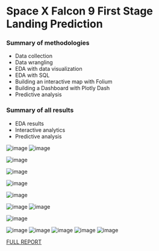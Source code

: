 # Space X Falcon 9 First Stage Landing Prediction

### Summary of methodologies

- Data collection
- Data wrangling
- EDA with data visualization
- EDA with SQL
- Building an interactive map with Folium
- Building a Dashboard with Plotly Dash
- Predictive analysis

### Summary of all results
- EDA results
- Interactive analytics
- Predictive analysis

![image](https://user-images.githubusercontent.com/91353356/173728146-77251647-2d49-4f9f-98a9-84ce1c5e1874.png)
![image](https://user-images.githubusercontent.com/91353356/173728669-e4d0fa79-47f9-48fd-bf45-2af101ecf3ef.png)

![image](https://user-images.githubusercontent.com/91353356/173730189-31e1afce-eb05-4b0b-8676-d3b8efbe2b9b.png)

![image](https://user-images.githubusercontent.com/91353356/173728957-18ab5694-2d3c-4ba5-98db-6e232822f133.png)

![image](https://user-images.githubusercontent.com/91353356/173728178-28b35719-80d9-4a01-aac3-ade4f908f705.png)

![image](https://user-images.githubusercontent.com/91353356/173730339-6be93be9-a53d-422c-b970-c322fc0a606b.png)

![image](https://user-images.githubusercontent.com/91353356/173728204-2b538750-9379-4115-b1b6-d3d861bd4173.png)
![image](https://user-images.githubusercontent.com/91353356/173729408-45ca5f2d-ae67-4d26-95cc-0f79ea08f5c2.png)

![image](https://user-images.githubusercontent.com/91353356/173730462-b2e86b94-1ddb-4ce1-b23a-721ed4149483.png)

![image](https://user-images.githubusercontent.com/91353356/173730559-d4bbd8ce-b247-4702-a6fe-626aac6c7a59.png)
![image](https://user-images.githubusercontent.com/91353356/173728256-e0afe0cd-cbc6-4b25-9763-ccdb21278c00.png)
![image](https://user-images.githubusercontent.com/91353356/173729520-85dfc88c-3ab9-4218-b1cc-5cdce23fe05e.png)
![image](https://user-images.githubusercontent.com/91353356/173729537-d1282839-17ed-43a0-ac42-44c61cc87237.png)
![image](https://user-images.githubusercontent.com/91353356/173729544-38b634bc-c45c-4bdb-855d-bee1f410054d.png)



[FULL REPORT](https://github.com/atndan/Space-X-Falcon-9-First-Stage-Landing-Prediction/blob/main/Reports.pdf)
